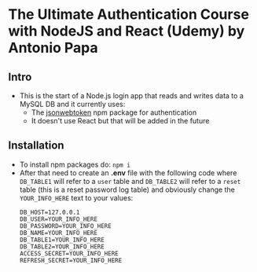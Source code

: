 # The Ultimate Authentication Course with NodeJS and React (Udemy) by Antonio Papa
## Intro
- This is the start of a Node.js login app that reads and writes data to a MySQL DB and it currently uses:
   - The [jsonwebtoken](https://www.npmjs.com/package/jsonwebtoken) npm package for authentication
   - It doesn't use React but that will be added in the future

## Installation
- To install npm packages do:
  `npm i`
- After that need to create an __.env__ file with the following code where `DB_TABLE1` will refer to a `user` table and `DB_TABLE2` will refer to a `reset` table (this is a reset password log table) and obviously change the `YOUR_INFO_HERE` text to your values:
  ```
  DB_HOST=127.0.0.1
  DB_USER=YOUR_INFO_HERE
  DB_PASSWORD=YOUR_INFO_HERE
  DB_NAME=YOUR_INFO_HERE
  DB_TABLE1=YOUR_INFO_HERE
  DB_TABLE2=YOUR_INFO_HERE
  ACCESS_SECRET=YOUR_INFO_HERE
  REFRESH_SECRET=YOUR_INFO_HERE
   ```